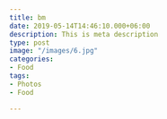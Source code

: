 ```yaml
---
title: bm
date: 2019-05-14T14:46:10.000+06:00
description: This is meta description
type: post
image: "/images/6.jpg"
categories:
- Food
tags:
- Photos
- Food

---
```

